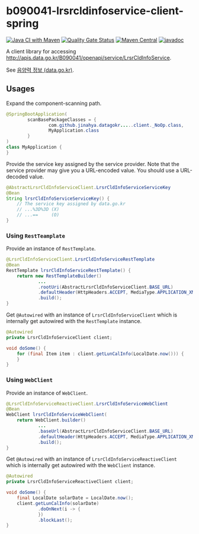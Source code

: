 # b090041-lrsrcldinfoservice-client-spring

[![Java CI with Maven](https://github.com/jinahya/datagokr-api-b090041-lrsrcldinfoservice-client-spring/workflows/Java%20CI%20with%20Maven/badge.svg)](https://github.com/jinahya/datagokr-api-b090041-lrsrcldinfoservice-client-spring/actions)
[![Quality Gate Status](https://sonarcloud.io/api/project_badges/measure?project=jinahya_datagokr-api-b090041-lrsrcldinfoservice-client-spring&metric=alert_status)](https://sonarcloud.io/dashboard?id=jinahya_datagokr-api-b090041-lrsrcldinfoservice-client-spring)
[![Maven Central](https://img.shields.io/maven-central/v/com.github.jinahya/datagokr-api-b090041-lrsrcldinfoservice-client-spring)](https://search.maven.org/search?q=a:datagokr-api-b090041-lrsrcldinfoservice-client-spring)
[![javadoc](https://javadoc.io/badge2/com.github.jinahya/datagokr-api-b090041-lrsrcldinfoservice-client-spring/javadoc.svg)](https://javadoc.io/doc/com.github.jinahya/datagokr-api-b090041-lrsrcldinfoservice-client-spring)

A client library for accessing http://apis.data.go.kr/B090041/openapi/service/LrsrCldInfoService.

See [음양력 정보 (data.go.kr)](https://www.data.go.kr/data/15012679/openapi.do).

## Usages

Expand the component-scanning path.

```java
@SpringBootApplication(
        scanBasePackageClasses = {
                com.github.jinahya.datagokr.....client._NoOp.class,
                MyApplication.class
        }
)
class MyApplication {
}
```

Provide the service key assigned by the service provider. Note that the service provider may give you a URL-encoded value. You should use a URL-decoded value.

```java
@AbstractLrsrCldInfoServiceClient.LrsrCldInfoServiceServiceKey
@Bean
String lrsrCldInfoServiceServiceKey() {
    // The service key assigned by data.go.kr
    // ...%3D%3D (X)
    // ...==     (O)
}
```

### Using `RestTeamplate`

Provide an instance of `RestTemplate`.

```java
@LrsrCldInfoServiceClient.LrsrCldInfoServiceRestTemplate
@Bean
RestTemplate lrsrCldInfoServiceRestTemplate() {
    return new RestTemplateBuilder()
            ...
            .rootUri(AbstractLrsrCldInfoServiceClient.BASE_URL)
            .defaultHeader(HttpHeaders.ACCEPT, MediaType.APPLICATION_XML_VALUE)
            .build();
}
```

Get `@Autowired` with an instance of `LrsrCldInfoServiceClient` which is internally get autowired with the `RestTemplate` instance.

```java
@Autowired
private LrsrCldInfoServiceClient client;

void doSome() {
    for (final Item item : client.getLunCalInfo(LocalDate.now())) {
    }
}
```

### Using `WebClient`

Provide an instance of `WebClient`.

```java
@LrsrCldInfoServiceReactiveClient.LrsrCldInfoServiceWebClient
@Bean
WebClient lrsrCldInfoServiceWebClient(
    return WebClient.builder()
            ...
            .baseUrl(AbstractLrsrCldInfoServiceClient.BASE_URL)
            .defaultHeader(HttpHeaders.ACCEPT, MediaType.APPLICATION_XML_VALUE)
            .build();
}
```

Get `@Autowired` with an instance of `LrsrCldInfoServiceReactiveClient` which is internally get autowired with the `WebClient` instance.

```java
@Autowired
private LrsrCldInfoServiceReactiveClient client;

void doSome() {
    final LocalDate solarDate = LocalDate.now();
    client.getLunCalInfo(solarDate)
            .doOnNext(i -> {
            })
            .blockLast();
}
```
